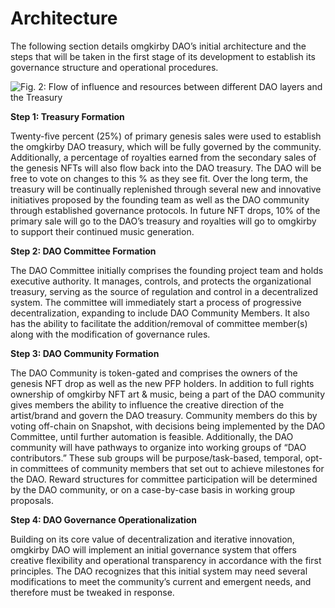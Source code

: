 # Architecture

The following section details omgkirby DAO’s initial architecture and the steps that will be taken in the first stage of its development to establish its governance structure and operational procedures.

![Fig. 2: Flow of influence and resources between different DAO layers and the Treasury](../../../.gitbook/assets/spaces\_oZuPnhy0BcYUBXlH0KmU\_uploads\_bVvB3AaJLko6QYfxjHXD\_1.png)

**Step 1: Treasury Formation**

Twenty-five percent (25%) of primary genesis sales were used to establish the omgkirby DAO treasury, which will be fully governed by the community. Additionally, a percentage of royalties earned from the secondary sales of the genesis NFTs will also flow back into the DAO treasury. The DAO will be free to vote on changes to this % as they see fit. Over the long term, the treasury will be continually replenished through several new and innovative initiatives proposed by the founding team as well as the DAO community through established governance protocols. In future NFT drops, 10% of the primary sale will go to the DAO’s treasury and royalties will go to omgkirby to support their continued music generation.

**Step 2: DAO Committee Formation**

The DAO Committee initially comprises the founding project team and holds executive authority. It manages, controls, and protects the organizational treasury, serving as the source of regulation and control in a decentralized system. The committee will immediately start a process of progressive decentralization, expanding to include DAO Community Members. It also has the ability to facilitate the addition/removal of committee member(s) along with the modification of governance rules.

**Step 3: DAO Community Formation**

The DAO Community is token-gated and comprises the owners of the genesis NFT drop as well as the new PFP holders. In addition to full rights ownership of omgkirby NFT art & music, being a part of the DAO community gives members the ability to influence the creative direction of the artist/brand and govern the DAO treasury. Community members do this by voting off-chain on Snapshot, with decisions being implemented by the DAO Committee, until further automation is feasible. Additionally, the DAO community will have pathways to organize into working groups of “DAO contributors.” These sub groups will be purpose/task-based, temporal, opt-in committees of community members that set out to achieve milestones for the DAO. Reward structures for committee participation will be determined by the DAO community, or on a case-by-case basis in working group proposals.

**Step 4: DAO Governance Operationalization**

Building on its core value of decentralization and iterative innovation, omgkirby DAO will implement an initial governance system that offers creative flexibility and operational transparency in accordance with the first principles. The DAO recognizes that this initial system may need several modifications to meet the community’s current and emergent needs, and therefore must be tweaked in response.
